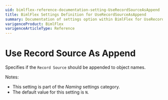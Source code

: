 ```yaml
---
uid: bimlflex-reference-documentation-setting-UseRecordSourceAsAppend
title: BimlFlex Settings Definition for UseRecordSourceAsAppend
summary: Documentation of settings option within BimlFlex for UseRecordSourceAsAppend
varigenceProduct: BimlFlex
varigenceArticleType: Reference
---
```


# Use Record Source As Append

Specifies if the `Record Source` should be appended to object names.

Notes:

* This setting is part of the *Naming* settings category.
* The default value for this setting is `N`.

